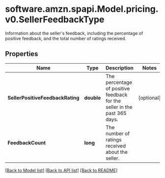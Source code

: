 # software.amzn.spapi.Model.pricing.v0.SellerFeedbackType
Information about the seller's feedback, including the percentage of positive feedback, and the total number of ratings received.

## Properties

Name | Type | Description | Notes
------------ | ------------- | ------------- | -------------
**SellerPositiveFeedbackRating** | **double** | The percentage of positive feedback for the seller in the past 365 days. | [optional] 
**FeedbackCount** | **long** | The number of ratings received about the seller. | 

[[Back to Model list]](../README.md#documentation-for-models) [[Back to API list]](../README.md#documentation-for-api-endpoints) [[Back to README]](../README.md)

